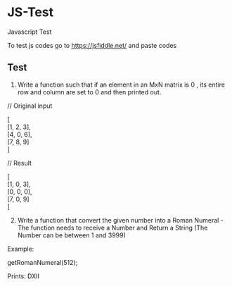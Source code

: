# JS-Test
Javascript Test

To test js codes go to https://jsfiddle.net/ and paste codes

## Test

1. Write a function such that if an element in an MxN matrix is 0 , its entire row and column are set to 0 and then printed
out.

// Original input

[</br>
 [1, 2, 3],</br>
 [4, 0, 6],</br>
 [7, 8, 9]</br>
]


// Result

[</br>
 [1, 0, 3],</br>
 [0, 0, 0],</br>
 [7, 0, 9]</br>
]


2. Write a function that convert the given number into a Roman Numeral - The function needs to receive a Number and
Return a String (The Number can be between 1 and 3999)

Example:

getRomanNumeral(512);

Prints: DXII
